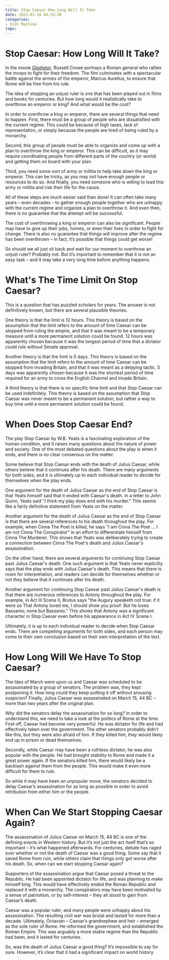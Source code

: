 ```yaml
---
title: Stop Caesar How Long Will It Take
date: 2023-01-16 04:33:20
categories:
- Slot Machine
tags:
---
```



#  Stop Caesar: How Long Will It Take?

In the movie [_Gladiator_](https://www.imdb.com/title/tt0172495/?ref_=nv_sr_1), Russell Crowe portrays a Roman general who rallies the troops to fight for their freedom. The film culminates with a spectacular battle against the armies of the emperor, Marcus Aurelius, to ensure that Rome will be free from his rule. 

The idea of stopping an unjust ruler is one that has been played out in films and books for centuries. But how long would it realistically take to overthrow an emperor or king? And what would be the cost?

In order to overthrow a king or emperor, there are several things that need to happen. First, there must be a group of people who are dissatisfied with the current regime. This could be because of high taxes, lack of representation, or simply because the people are tired of being ruled by a monarchy. 

Second, this group of people must be able to organize and come up with a plan to overthrow the king or emperor. This can be difficult, as it may require coordinating people from different parts of the country (or world) and getting them on board with your plan. 

Third, you need some sort of army or militia to help take down the king or emperor. This can be tricky, as you may not have enough people or resources to do so. And finally, you need someone who is willing to lead this army or militia and risk their life for the cause. 

All of these steps are much easier said than done! It can often take many years – even decades – to gather enough people together who are unhappy with the current regime and organize a plan to overthrow it. And even then, there is no guarantee that the attempt will be successful. 

The cost of overthrowing a king or emperor can also be significant. People may have to give up their jobs, homes, or even their lives in order to fight for change. There is also no guarantee that things will improve after the regime has been overthrown – in fact, it’s possible that things could get worse! 

So should we all just sit back and wait for our moment to overthrow an unjust ruler? Probably not. But it’s important to remember that it is not an easy task – and it may take a very long time before anything happens.

#  What's The Time Limit On Stop Caesar?

This is a question that has puzzled scholars for years. The answer is not definitively known, but there are several plausible theories.

One theory is that the limit is 12 hours. This theory is based on the assumption that the limit refers to the amount of time Caesar can be stopped from ruling the empire, and that it was meant to be a temporary measure until a more permanent solution could be found. 12 hours was apparently chosen because it was the longest period of time that a dictator could rule without Senate approval.

Another theory is that the limit is 5 days. This theory is based on the assumption that the limit refers to the amount of time Caesar can be stopped from invading Britain, and that it was meant as a delaying tactic. 5 days was apparently chosen because it was the shortest period of time required for an army to cross the English Channel and invade Britain.

A third theory is that there is no specific time limit and that Stop Caesar can be used indefinitely. This theory is based on the assumption that Stop Caesar was never meant to be a permanent solution, but rather a way to buy time until a more permanent solution could be found.

#  When Does Stop Caesar End?

The play Stop Caesar by W.B. Yeats is a fascinating exploration of the human condition, and it raises many questions about the nature of power and society. One of the most debated questions about the play is when it ends, and there is no clear consensus on the matter.

Some believe that Stop Caesar ends with the death of Julius Caesar, while others believe that it continues after his death. There are many arguments for both sides, and it is ultimately up to each individual reader to decide for themselves when the play ends.

One argument for the death of Julius Caesar as the end of Stop Caesar is that Yeats himself said that it ended with Caesar's death. In a letter to John Quinn, Yeats said "I think my play does end with his murder." This seems like a fairly definitive statement from Yeats on the matter.

Another argument for the death of Julius Caesar as the end of Stop Caesar is that there are several references to his death throughout the play. For example, when Cinna The Poet is killed, he says "I am Cinna The Poet ... I am not Cinna The Conspirator" in an effort to differentiate himself from Cinna The Murderer. This shows that Yeats was deliberately trying to create a connection between Cinna The Poet's death and Julius Caesar's assassination.

On the other hand, there are several arguments for continuing Stop Caesar past Julius Caesar's death. One such argument is that Yeats never explicitly says that the play ends with Julius Caesar's death. This means that there is room for interpretation, and readers can decide for themselves whether or not they believe that it continues after his death.

Another argument for continuing Stop Caesar past Julius Caesar's death is that there are numerous references to Antony throughout the play. For example, in Act III Scene II, Brutus says "the Augury speaketh not true: if it were so That Antony loved me, I should show you proof: But he loves Bassanio; none but Bassanio." This shows that Antony was a significant character in Stop Caesar even before his appearance in Act IV Scene I.

Ultimately, it is up to each individual reader to decide when Stop Caesar ends. There are compelling arguments for both sides, and each person may come to their own conclusion based on their own interpretation of the text.

#  How Long Will We Have To Stop Caesar?




The Ides of March were upon us and Caesar was scheduled to be assassinated by a group of senators. The problem was, they kept postponing it. How long could they keep putting it off without arousing suspicion? Finally, Julius Caesar was assassinated on March 15, 44 BC – more than two years after the original plan.

Why did the senators delay the assassination for so long? In order to understand this, we need to take a look at the politics of Rome at the time. First off, Caesar had become very powerful. He was dictator for life and had effectively taken over the government. The other senators probably didn’t like this, but they were also afraid of him. If they killed him, they would likely end up in prison or dead themselves.

Secondly, while Caesar may have been a ruthless dictator, he was also popular with the people. He had brought stability to Rome and made it a great power again. If the senators killed him, there would likely be a backlash against them from the people. This would make it even more difficult for them to rule.

So while it may have been an unpopular move, the senators decided to delay Caesar’s assassination for as long as possible in order to avoid retribution from either him or the people.

#  When Can We Start Stopping Caesar Again?

The assassination of Julius Caesar on March 15, 44 BC is one of the defining events in Western history. But it’s not just the act itself that’s so important – it’s what happened afterwards. For centuries, debate has raged over whether or not the death of Caesar was a good thing. Some say that it saved Rome from ruin, while others claim that things only got worse after his death. So, when can we start stopping Caesar again?

Supporters of the assassination argue that Caesar posed a threat to the Republic. He had been appointed dictator for life, and was planning to make himself king. This would have effectively ended the Roman Republic and replaced it with a monarchy. The conspirators may have been motivated by a sense of patriotism, or by self-interest – they all stood to gain from Caesar’s death.

Caesar was a popular ruler, and many people were unhappy about his assassination. The resulting civil war was brutal and lasted for more than a decade. Ultimately, Octavian – Caesar’s grandnephew and heir – emerged as the sole ruler of Rome. He reformed the government, and established the Roman Empire. This was arguably a more stable regime than the Republic had been, and it lasted for centuries.

So, was the death of Julius Caesar a good thing? It’s impossible to say for sure. However, it’s clear that it had a significant impact on world history.